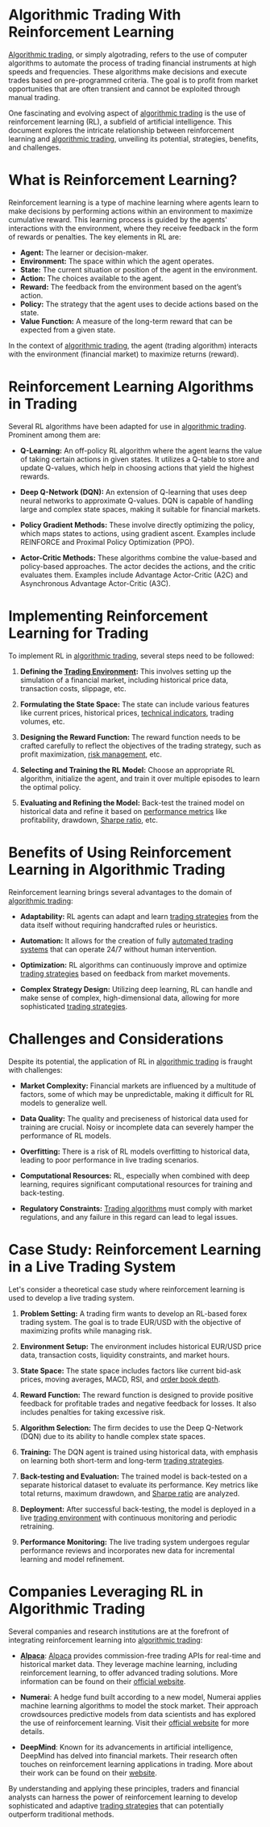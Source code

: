 # Algorithmic Trading With Reinforcement Learning

[Algorithmic trading](../a/algorithmic_trading.md), or simply algotrading, refers to the use of computer algorithms to automate the process of trading financial instruments at high speeds and frequencies. These algorithms make decisions and execute trades based on pre-programmed criteria. The goal is to profit from market opportunities that are often transient and cannot be exploited through manual trading.

One fascinating and evolving aspect of [algorithmic trading](../a/algorithmic_trading.md) is the use of reinforcement learning (RL), a subfield of artificial intelligence. This document explores the intricate relationship between reinforcement learning and [algorithmic trading](../a/algorithmic_trading.md), unveiling its potential, strategies, benefits, and challenges.

# What is Reinforcement Learning?

Reinforcement learning is a type of machine learning where agents learn to make decisions by performing actions within an environment to maximize cumulative reward. This learning process is guided by the agents' interactions with the environment, where they receive feedback in the form of rewards or penalties. The key elements in RL are:

- **Agent:** The learner or decision-maker.
- **Environment:** The space within which the agent operates.
- **State:** The current situation or position of the agent in the environment.
- **Action:** The choices available to the agent.
- **Reward:** The feedback from the environment based on the agent’s action.
- **Policy:** The strategy that the agent uses to decide actions based on the state.
- **Value Function:** A measure of the long-term reward that can be expected from a given state.

In the context of [algorithmic trading](../a/algorithmic_trading.md), the agent (trading algorithm) interacts with the environment (financial market) to maximize returns (reward).

# Reinforcement Learning Algorithms in Trading

Several RL algorithms have been adapted for use in [algorithmic trading](../a/algorithmic_trading.md). Prominent among them are:

- **Q-Learning:** An off-policy RL algorithm where the agent learns the value of taking certain actions in given states. It utilizes a Q-table to store and update Q-values, which help in choosing actions that yield the highest rewards.
  
- **Deep Q-Network (DQN):** An extension of Q-learning that uses deep neural networks to approximate Q-values. DQN is capable of handling large and complex state spaces, making it suitable for financial markets.

- **Policy Gradient Methods:** These involve directly optimizing the policy, which maps states to actions, using gradient ascent. Examples include REINFORCE and Proximal Policy Optimization (PPO).

- **Actor-Critic Methods:** These algorithms combine the value-based and policy-based approaches. The actor decides the actions, and the critic evaluates them. Examples include Advantage Actor-Critic (A2C) and Asynchronous Advantage Actor-Critic (A3C).

# Implementing Reinforcement Learning for Trading

To implement RL in [algorithmic trading](../a/algorithmic_trading.md), several steps need to be followed:

1. **Defining the [Trading Environment](../t/trading_environment.md):** This involves setting up the simulation of a financial market, including historical price data, transaction costs, slippage, etc.

2. **Formulating the State Space:** The state can include various features like current prices, historical prices, [technical indicators](../t/technical_indicators.md), trading volumes, etc.

3. **Designing the Reward Function:** The reward function needs to be crafted carefully to reflect the objectives of the trading strategy, such as profit maximization, [risk management](../r/risk_management.md), etc.

4. **Selecting and Training the RL Model:** Choose an appropriate RL algorithm, initialize the agent, and train it over multiple episodes to learn the optimal policy.

5. **Evaluating and Refining the Model:** Back-test the trained model on historical data and refine it based on [performance metrics](../p/performance_metrics.md) like profitability, drawdown, [Sharpe ratio](../s/sharpe_ratio.md), etc.

# Benefits of Using Reinforcement Learning in Algorithmic Trading

Reinforcement learning brings several advantages to the domain of [algorithmic trading](../a/algorithmic_trading.md):

- **Adaptability:** RL agents can adapt and learn [trading strategies](../t/trading_strategies.md) from the data itself without requiring handcrafted rules or heuristics.

- **Automation:** It allows for the creation of fully [automated trading systems](../a/automated_trading_systems.md) that can operate 24/7 without human intervention.

- **Optimization:** RL algorithms can continuously improve and optimize [trading strategies](../t/trading_strategies.md) based on feedback from market movements.

- **Complex Strategy Design:** Utilizing deep learning, RL can handle and make sense of complex, high-dimensional data, allowing for more sophisticated [trading strategies](../t/trading_strategies.md).

# Challenges and Considerations

Despite its potential, the application of RL in [algorithmic trading](../a/algorithmic_trading.md) is fraught with challenges:

- **Market Complexity:** Financial markets are influenced by a multitude of factors, some of which may be unpredictable, making it difficult for RL models to generalize well.

- **Data Quality:** The quality and preciseness of historical data used for training are crucial. Noisy or incomplete data can severely hamper the performance of RL models.

- **Overfitting:** There is a risk of RL models overfitting to historical data, leading to poor performance in live trading scenarios.

- **Computational Resources:** RL, especially when combined with deep learning, requires significant computational resources for training and back-testing.

- **Regulatory Constraints:** [Trading algorithms](../t/trading_algorithms.md) must comply with market regulations, and any failure in this regard can lead to legal issues.

# Case Study: Reinforcement Learning in a Live Trading System

Let's consider a theoretical case study where reinforcement learning is used to develop a live trading system.

1. **Problem Setting:** A trading firm wants to develop an RL-based forex trading system. The goal is to trade EUR/USD with the objective of maximizing profits while managing risk.

2. **Environment Setup:** The environment includes historical EUR/USD price data, transaction costs, liquidity constraints, and market hours. 

3. **State Space:** The state space includes factors like current bid-ask prices, moving averages, MACD, RSI, and [order book depth](../o/order_book_depth.md).

4. **Reward Function:** The reward function is designed to provide positive feedback for profitable trades and negative feedback for losses. It also includes penalties for taking excessive risk.

5. **Algorithm Selection:** The firm decides to use the Deep Q-Network (DQN) due to its ability to handle complex state spaces.

6. **Training:** The DQN agent is trained using historical data, with emphasis on learning both short-term and long-term [trading strategies](../t/trading_strategies.md). 

7. **Back-testing and Evaluation:** The trained model is back-tested on a separate historical dataset to evaluate its performance. Key metrics like total returns, maximum drawdown, and [Sharpe ratio](../s/sharpe_ratio.md) are analyzed.

8. **Deployment:** After successful back-testing, the model is deployed in a live [trading environment](../t/trading_environment.md) with continuous monitoring and periodic retraining.

9. **Performance Monitoring:** The live trading system undergoes regular performance reviews and incorporates new data for incremental learning and model refinement.

# Companies Leveraging RL in Algorithmic Trading

Several companies and research institutions are at the forefront of integrating reinforcement learning into [algorithmic trading](../a/algorithmic_trading.md):

- **[Alpaca](../a/alpaca.md)**: [Alpaca](../a/alpaca.md) provides commission-free trading APIs for real-time and historical market data. They leverage machine learning, including reinforcement learning, to offer advanced trading solutions. More information can be found on their [official website](https://alpaca.markets/).

- **Numerai**: A hedge fund built according to a new model, Numerai applies machine learning algorithms to model the stock market. Their approach crowdsources predictive models from data scientists and has explored the use of reinforcement learning. Visit their [official website](https://numer.ai/) for more details.

- **DeepMind**: Known for its advancements in artificial intelligence, DeepMind has delved into financial markets. Their research often touches on reinforcement learning applications in trading. More about their work can be found on their [website](https://deepmind.com/).

By understanding and applying these principles, traders and financial analysts can harness the power of reinforcement learning to develop sophisticated and adaptive [trading strategies](../t/trading_strategies.md) that can potentially outperform traditional methods.